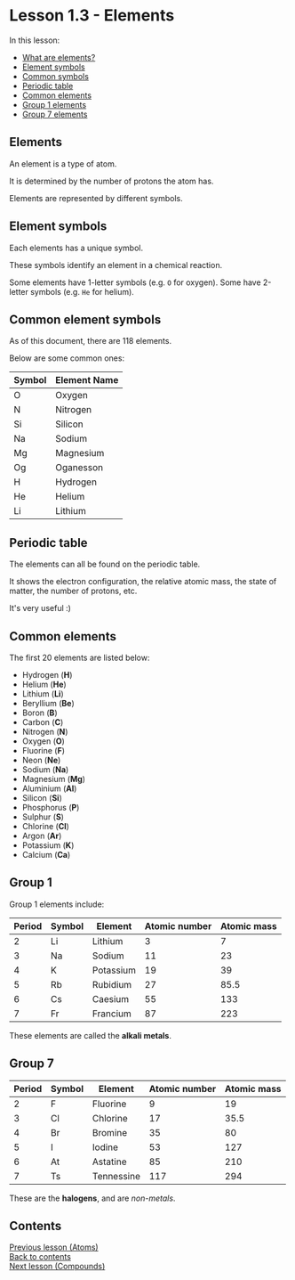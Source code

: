 # Lesson 1.3 - Elements

In this lesson:

* [What are elements?](#elements)
* [Element symbols](#element-symbols)
* [Common symbols](#common-element-symbols)
* [Periodic table](#periodic-table)
* [Common elements](#common-elements)
* [Group 1 elements](#group-1)
* [Group 7 elements](#group-7)

## Elements

An element is a type of atom.

It is determined by the number of protons the atom has.

Elements are represented by different symbols.

## Element symbols

Each elements has a unique symbol.

These symbols identify an element in a chemical reaction.

Some elements have 1-letter symbols (e.g. `O` for oxygen).
Some have 2-letter symbols (e.g. `He` for helium).

## Common element symbols

As of this document, there are 118 elements.

Below are some common ones:

| Symbol | Element Name |
| ------ | ------------ |
| O      | Oxygen       |
| N      | Nitrogen     |
| Si     | Silicon      |
| Na     | Sodium       |
| Mg     | Magnesium    |
| Og     | Oganesson    |
| H      | Hydrogen     |
| He     | Helium       |
| Li     | Lithium      |

## Periodic table

The elements can all be found on the periodic table.

It shows the electron configuration, the relative atomic mass, the state of matter, the number of protons, etc.

It's very useful :\)

## Common elements

The first 20 elements are listed below:

* Hydrogen (**H**)
* Helium (**He**)
* Lithium (**Li**)
* Beryllium (**Be**)
* Boron (**B**)
* Carbon (**C**)
* Nitrogen (**N**)
* Oxygen (**O**)
* Fluorine (**F**)
* Neon (**Ne**)
* Sodium (**Na**)
* Magnesium (**Mg**)
* Aluminium (**Al**)
* Silicon (**Si**)
* Phosphorus (**P**)
* Sulphur (**S**)
* Chlorine (**Cl**)
* Argon (**Ar**)
* Potassium (**K**) 
* Calcium (**Ca**)

## Group 1

Group 1 elements include:

| Period | Symbol | Element   | Atomic number | Atomic mass |
| ------ | ------ | --------- | ------------- | ----------- |
| 2      | Li     | Lithium   | 3             | 7           |
| 3      | Na     | Sodium    | 11            | 23          |
| 4      | K      | Potassium | 19            | 39          |
| 5      | Rb     | Rubidium  | 27            | 85.5        |
| 6      | Cs     | Caesium   | 55            | 133         |
| 7      | Fr     | Francium  | 87            | 223         |

These elements are called the **alkali metals**.

## Group 7

| Period | Symbol | Element    | Atomic number | Atomic mass |
| ------ | ------ | ---------- | ------------- | ----------- |
| 2      | F      | Fluorine   | 9             | 19          |
| 3      | Cl     | Chlorine   | 17            | 35.5        |
| 4      | Br     | Bromine    | 35            | 80          |
| 5      | I      | Iodine     | 53            | 127         |
| 6      | At     | Astatine   | 85            | 210         |
| 7      | Ts     | Tennessine | 117           | 294         |

These are the **halogens**, and are *non-metals*.

## Contents

[Previous lesson (Atoms)](1.2-SubatomicParticles.md)  
[Back to contents](README.md)  
[Next lesson (Compounds)](1.4-Compounds.md)
